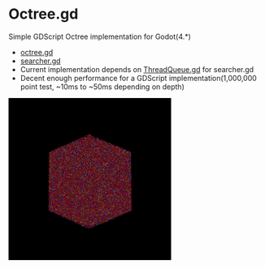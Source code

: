 # Octree.gd
Simple GDScript Octree implementation for Godot(4.*)

 - [octree.gd](octree.gd)
 - [searcher.gd](searcher.gd)
 - Current implementation depends on [ThreadQueue.gd](https://github.com/daniel-mcclintock/ThreadQueue.gd) for searcher.gd
 - Decent enough performance for a GDScript implementation(1,000,000 point test, ~10ms to ~50ms depending on depth)
<img src="https://github.com/daniel-mcclintock/Octree.gd/blob/main/demo.gif?raw=true" width="320">
